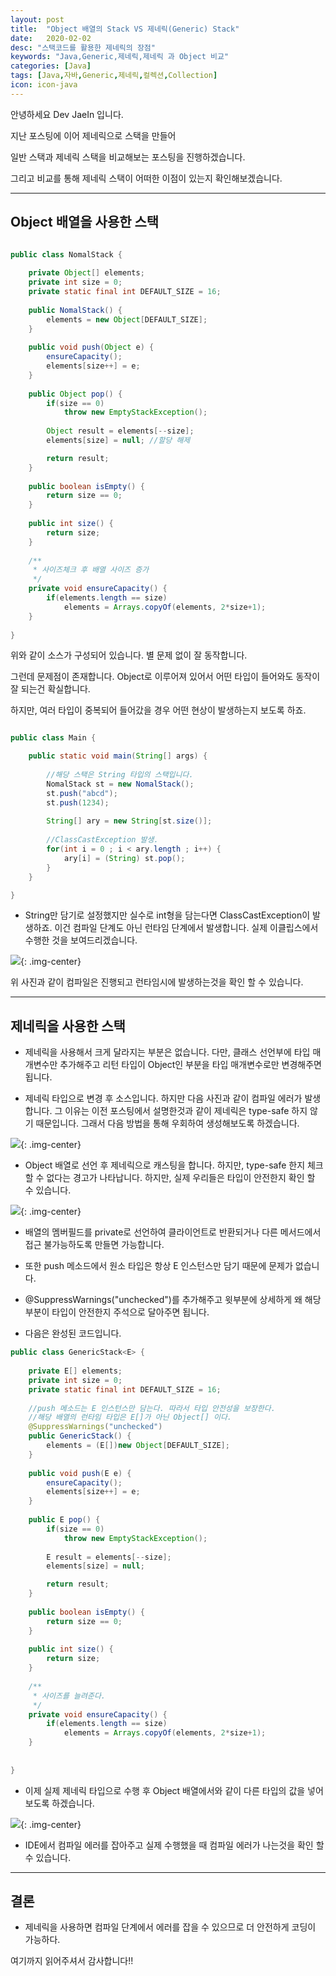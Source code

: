 ```yaml
---
layout: post
title:  "Object 배열의 Stack VS 제네릭(Generic) Stack"
date:   2020-02-02
desc: "스택코드를 활용한 제네릭의 장점"
keywords: "Java,Generic,제네릭,제네릭 과 Object 비교"
categories: [Java]
tags: [Java,자바,Generic,제네릭,컬렉션,Collection]
icon: icon-java
---
```


안녕하세요 Dev JaeIn 입니다.

지난 포스팅에 이어 제네릭으로 스택을 만들어 

일반 스택과 제네릭 스택을 비교해보는 포스팅을 진행하겠습니다.

그리고 비교를 통해 제네릭 스택이 어떠한 이점이 있는지 확인해보겠습니다. 

***

## Object 배열을 사용한 스택


```java

public class NomalStack {
	
	private Object[] elements;
	private int size = 0;
	private static final int DEFAULT_SIZE = 16;
	
	public NomalStack() {
		elements = new Object[DEFAULT_SIZE];
	}
	
	public void push(Object e) {
		ensureCapacity();
		elements[size++] = e;
	}
	
	public Object pop() {
		if(size == 0)
			throw new EmptyStackException();
		
		Object result = elements[--size];
		elements[size] = null; //할당 해제

		return result;
	}
	
	public boolean isEmpty() {
		return size == 0;
	}
	
    public int size() {
		return size;
	}
	
	/**
	 * 사이즈체크 후 배열 사이즈 증가
	 */
	private void ensureCapacity() {
		if(elements.length == size)
			elements = Arrays.copyOf(elements, 2*size+1);
	}
	
}

```

위와 같이 소스가 구성되어 있습니다. 별 문제 없이 잘 동작합니다. 

그런데 문제점이 존재합니다. Object로 이루어져 있어서 어떤 타입이 들어와도 동작이 잘 되는건 확실합니다.

하지만, 여러 타입이 중복되어 들어갔을 경우 어떤 현상이 발생하는지 보도록 하죠.

```java

public class Main {

	public static void main(String[] args) {
		
		//해당 스택은 String 타입의 스택입니다.
		NomalStack st = new NomalStack();
		st.push("abcd");
		st.push(1234);
		
		String[] ary = new String[st.size()];
		
        //ClassCastException 발생.
		for(int i = 0 ; i < ary.length ; i++) {
			ary[i] = (String) st.pop();
		}
	}

}

```

* String만 담기로 설정했지만 실수로 int형을 담는다면 ClassCastException이 발생하죠. 이건 컴파일 단계도 아닌 런타임 단계에서 발생합니다. 실제 이클립스에서 수행한 것을 보여드리겠습니다.

![](/assets/img/blog/2020-02-02-02-Java-Generic-Exam/2020-02-02-23-56-44.png){: .img-center}

위 사진과 같이 컴파일은 진행되고 런타임시에 발생하는것을 확인 할 수 있습니다.

***

## 제네릭을 사용한 스택

* 제네릭을 사용해서 크게 달라지는 부분은 없습니다. 다만, 클래스 선언부에 타입 매개변수만 추가해주고 리턴 타입이 Object인 부분을 타입 매개변수로만 변경해주면 됩니다.

* 제네릭 타입으로 변경 후 소스입니다. 하지만 다음 사진과 같이 컴파일 에러가 발생합니다. 그 이유는 이전 포스팅에서 설명한것과 같이 제네릭은 type-safe 하지 않기 때문입니다. 그래서 다음 방법을 통해 우회하여 생성해보도록 하겠습니다.

![](/assets/img/blog/2020-02-02-02-Java-Generic-Exam/2020-02-03-00-00-21.png){: .img-center}


* Object 배열로 선언 후 제네릭으로 캐스팅을 합니다. 하지만, type-safe 한지 체크할 수 없다는 경고가 나타납니다. 하지만, 실제 우리들은 타입이 안전한지 확인 할 수 있습니다. 

![](/assets/img/blog/2020-02-02-02-Java-Generic-Exam/2020-02-03-00-03-52.png){: .img-center}

* 배열의 멤버필드를 private로 선언하여 클라이언트로 반환되거나 다른 메서드에서 접근 불가능하도록 만들면 가능합니다.

* 또한 push 메소드에서 원소 타입은 항상 E 인스턴스만 담기 때문에 문제가 없습니다.

* @SuppressWarnings("unchecked")를 추가해주고 윗부분에 상세하게 왜 해당 부분이 타입이 안전한지 주석으로 달아주면 됩니다. 

* 다음은 완성된 코드입니다.

```java
public class GenericStack<E> {
	
	private E[] elements;
	private int size = 0;
	private static final int DEFAULT_SIZE = 16;
	
	//push 메소드는 E 인스턴스만 담는다. 따라서 타입 안전성을 보장한다.
	//해당 배열의 런타임 타입은 E[]가 아닌 Object[] 이다.
	@SuppressWarnings("unchecked")
	public GenericStack() {
		elements = (E[])new Object[DEFAULT_SIZE];
	}
	
	public void push(E e) {
		ensureCapacity();
		elements[size++] = e;
	}
	
	public E pop() {
		if(size == 0)
			throw new EmptyStackException();
		
		E result = elements[--size];
		elements[size] = null;

		return result;
	}
	
	public boolean isEmpty() {
		return size == 0;
	}
	
	public int size() {
		return size;
	}
	
	/**
	 * 사이즈를 늘려준다.
	 */
	private void ensureCapacity() {
		if(elements.length == size)
			elements = Arrays.copyOf(elements, 2*size+1);
	}
	
	
}
```

* 이제 실제 제네릭 타입으로 수행 후 Object 배열에서와 같이 다른 타입의 값을 넣어보도록 하겠습니다.

![](/assets/img/blog/2020-02-02-02-Java-Generic-Exam/2020-02-03-00-08-08.png){: .img-center}

* IDE에서 컴파일 에러를 잡아주고 실제 수행했을 때 컴파일 에러가 나는것을 확인 할 수 있습니다.


***

## 결론

* 제네릭을 사용하면 컴파일 단계에서 에러를 잡을 수 있으므로 더 안전하게 코딩이 가능하다. 


여기까지 읽어주셔서 감사합니다!!